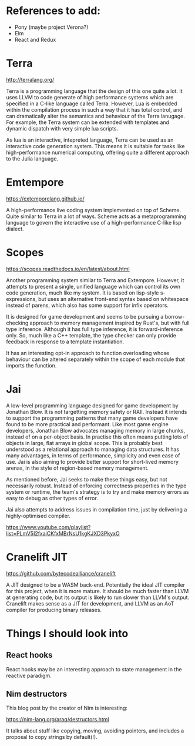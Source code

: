 
# References to add:

- Pony (maybe project Verona?)
- Elm
- React and Redux

# Terra

http://terralang.org/

Terra is a programming language that the design of this one quite a lot. It uses LLVM to code generate of high performance systems which are specified in a C-like language called Terra. However, Lua is embedded within the compilation process in such a way that it has total control, and can dramatically alter the semantics and behaviour of the Terra lanugage. For example, the Terra system can be extended with templates and dynamic dispatch with very simple lua scripts.

As lua is an interactive, intepreted language, Terra can be used as an interactive code generation system. This means it is suitable for tasks like high-performance numerical computing, offering quite a different approach to the Julia language.

# Emtempore

https://extemporelang.github.io/

A high-performance live coding system implemented on top of Scheme. Quite similar to Terra in a lot of ways. Scheme acts as a metaprogramming language to govern the interactive use of a high-performance C-like lisp dialect.

# Scopes

https://scopes.readthedocs.io/en/latest/about.html

Another programming system similar to Terra and Extempore. However, it attempts to present a single, unified language which can control its own code generation, much like my system. It is based on lisp-style s-expressions, but uses an alternative front-end syntax based on whitespace instead of parens, which also has some support for infix operators.

It is designed for game development and seems to be pursuing a borrow-checking approach to memory management inspired by Rust's, but with full type inference. Although it has full type inference, it is forward-inference only. So, much like a C++ template, the type checker can only provide feedback in response to a template instantiation.

It has an interesting opt-in approach to function overloading whose behaviour can be altered separately within the scope of each module that imports the function.

# Jai

A low-level programming language designed for game development by Jonathan Blow. It is not targetting memory safety or RAII. Instead it intends to support the programming patterns that many game developers have found to be more practical and performant. Like most game engine developers, Jonathan Blow advocates managing memory in large chunks, instead of on a per-object basis. In practise this often means putting lots of objects in large, flat arrays in global scope. This is probably best understood as a relational approach to managing data structures. It has many advantages, in terms of performance, simplicity and even ease of use. Jai is also aiming to provide better support for short-lived memory arenas, in the style of region-based memory management.

As mentioned before, Jai seeks to make these things easy, but not necessarily robust. Instead of enforcing correctness properties in the type system or runtime, the team's strategy is to try and make memory errors as easy to debug as other types of error.

Jai also attempts to address issues in compilation time, just by delivering a highly-optimised compiler.

https://www.youtube.com/playlist?list=PLmV5I2fxaiCKfxMBrNsU1kgKJXD3PkyxO


# Cranelift JIT

https://github.com/bytecodealliance/cranelift

A JIT designed to be a WASM back-end. Potentially the ideal JIT compiler for this project, when it is more mature. It should be much faster than LLVM at generating code, but its output is likely to run slower than LLVM's output. Cranelift makes sense as a JIT for development, and LLVM as an AoT compiler for producing binary releases.

# Things I should look into

## React hooks

React hooks may be an interesting approach to state management in the reactive paradigm. 

## Nim destructors

This blog post by the creator of Nim is interesting:

https://nim-lang.org/araq/destructors.html

It talks about stuff like copying, moving, avoiding pointers, and includes a proposal to copy strings by default(!).
